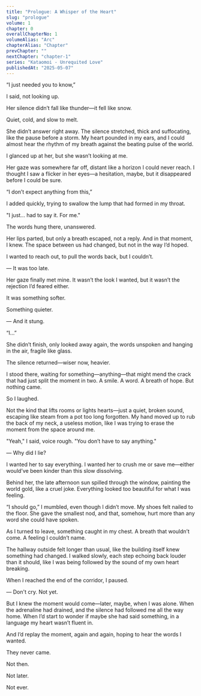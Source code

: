 ```yaml
---
title: "Prologue: A Whisper of the Heart"
slug: "prologue"
volume: 1
chapter: 0
overallChapterNo: 1
volumeAlias: "Arc"
chapterAlias: "Chapter"
prevChapter: ""
nextChapter: "chapter-1"
series: "Kataomoi - Unrequited Love"
publishedAt: "2025-05-07"
---
```

“I just needed you to know,” 

I said, not looking up. 

Her silence didn’t fall like thunder—it fell like snow. 

Quiet, cold, and slow to melt.


She didn’t answer right away. 
The silence stretched, thick and suffocating, like the pause before a storm. 
My heart pounded in my ears, and I could almost hear the rhythm of my breath against the beating pulse of the world.


I glanced up at her, but she wasn’t looking at me. 

Her gaze was somewhere far off, distant like a horizon I could never reach. 
I thought I saw a flicker in her eyes—a hesitation, maybe, but it disappeared before I could be sure.

“I don’t expect anything from this,” 

I added quickly, trying to swallow the lump that had formed in my throat. 


"I just... had to say it. For me."

The words hung there, unanswered. 

Her lips parted, but only a breath escaped, not a reply. 
And in that moment, I knew. 
The space between us had changed, but not in the way I’d hoped.

I wanted to reach out, to pull the words back, but I couldn’t. 

— It was too late.

Her gaze finally met mine. 
It wasn’t the look I wanted, but it wasn’t the rejection I’d feared either. 

It was something softer. 

Something quieter.

— And it stung.

“I...” 

She didn’t finish, only looked away again, the words unspoken and hanging in the air, fragile like glass.

The silence returned—wiser now, heavier.

I stood there, waiting for something—anything—that might mend the crack that had just split the moment in two. A smile. A word. A breath of hope. But nothing came.

So I laughed.

Not the kind that lifts rooms or lights hearts—just a quiet, broken sound, escaping like steam from a pot too long forgotten. My hand moved up to rub the back of my neck, a useless motion, like I was trying to erase the moment from the space around me.

"Yeah," I said, voice rough. "You don’t have to say anything."

— Why did I lie?

I wanted her to say everything. I wanted her to crush me or save me—either would’ve been kinder than this slow dissolving.

Behind her, the late afternoon sun spilled through the window, painting the world gold, like a cruel joke. Everything looked too beautiful for what I was feeling.

“I should go,” I mumbled, even though I didn’t move. My shoes felt nailed to the floor. She gave the smallest nod, and that, somehow, hurt more than any word she could have spoken.

As I turned to leave, something caught in my chest. A breath that wouldn’t come. A feeling I couldn’t name.

The hallway outside felt longer than usual, like the building itself knew something had changed. I walked slowly, each step echoing back louder than it should, like I was being followed by the sound of my own heart breaking.

When I reached the end of the corridor, I paused.

— Don't cry. Not yet.

But I knew the moment would come—later, maybe, when I was alone. When the adrenaline had drained, and the silence had followed me all the way home. When I’d start to wonder if maybe she had said something, in a language my heart wasn’t fluent in.

And I’d replay the moment, again and again, hoping to hear the words I wanted.

They never came.

Not then.

Not later.

Not ever.